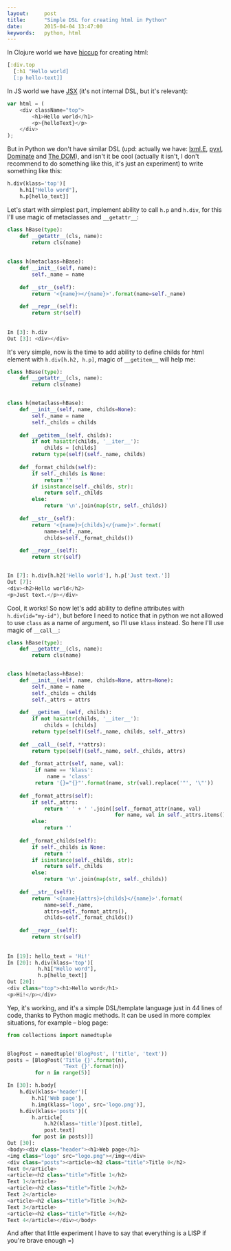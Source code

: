 ```yaml
---
layout:     post
title:      "Simple DSL for creating html in Python"
date:       2015-04-04 13:47:00
keywords:   python, html
---
```


In Clojure world we have [hiccup](https://github.com/weavejester/hiccup) for creating html:

~~~clojure
[:div.top
  [:h1 "Hello world]
  [:p hello-text]]
~~~

In JS world we have [JSX](https://facebook.github.io/react/docs/jsx-in-depth.html) (it's not internal DSL, but it's relevant):

~~~js
var html = (
    <div className="top">
        <h1>Hello world</h1>
        <p>{helloText}</p>
    </div>
);
~~~

But in Python we don't have similar DSL (upd: actually we have:
[lxml.E](http://lxml.de/tutorial.html#the-e-factory),
[pyxl](https://github.com/dropbox/pyxl),
[Dominate](https://github.com/Knio/dominate) and
[The DOM](https://github.com/timothycrosley/thedom)), and isn't it be cool
(actually it isn't, I don't recommend to do something like this,
it's just an experiment) to write something like this:
 
~~~python
h.div(klass='top')[
    h.h1["Hello word"],
    h.p[hello_text]]
~~~

Let's start with simplest part, implement ability to call `h.p` and
`h.div`, for this I'll use magic of metaclasses and `__getattr__`:

~~~python
class hBase(type):
    def __getattr__(cls, name):
        return cls(name)
        
        
class h(metaclass=hBase):
    def __init__(self, name):
        self._name = name
        
    def __str__(self):
        return '<{name}></{name}>'.format(name=self._name)
        
    def __repr__(self):
        return str(self)
        
        
In [3]: h.div
Out [3]: <div></div>
~~~

It's very simple, now is the time to add ability to define
childs for html element with `h.div[h.h2, h.p]`, magic of `__getitem__`
will help me:

~~~python
class hBase(type):
    def __getattr__(cls, name):
        return cls(name)


class h(metaclass=hBase):
    def __init__(self, name, childs=None):
        self._name = name
        self._childs = childs
        
    def __getitem__(self, childs):
        if not hasattr(childs, '__iter__'):
            childs = [childs]
        return type(self)(self._name, childs)
        
    def _format_childs(self):
        if self._childs is None:
            return ''
        if isinstance(self._childs, str):
            return self._childs
        else:
            return '\n'.join(map(str, self._childs))
        
    def __str__(self):
        return '<{name}>{childs}</{name}>'.format(
            name=self._name,
            childs=self._format_childs())
            
    def __repr__(self):
        return str(self)


In [7]: h.div[h.h2['Hello world'], h.p['Just text.']]
Out [7]:
<div><h2>Hello world</h2>
<p>Just text.</p></div>
~~~

Cool, it works! So now let's add ability to define attributes
with `h.div(id="my-id")`, but before I need to notice that in
python we not allowed to use `class` as a name of argument,
so I'll use `klass` instead. So here I'll use magic of `__call__`:

~~~python
class hBase(type):
    def __getattr__(cls, name):
        return cls(name)


class h(metaclass=hBase):
    def __init__(self, name, childs=None, attrs=None):
        self._name = name
        self._childs = childs
        self._attrs = attrs
        
    def __getitem__(self, childs):
        if not hasattr(childs, '__iter__'):
            childs = [childs]
        return type(self)(self._name, childs, self._attrs)
        
    def __call__(self, **attrs):
        return type(self)(self._name, self._childs, attrs)
        
    def _format_attr(self, name, val):
         if name == 'klass':
             name = 'class'
         return '{}="{}"'.format(name, str(val).replace('"', '\"'))
        
    def _format_attrs(self):
        if self._attrs:
            return ' ' + ' '.join([self._format_attr(name, val)
                                   for name, val in self._attrs.items()])
        else:
            return ''
        
    def _format_childs(self):
        if self._childs is None:
            return ''
        if isinstance(self._childs, str):
            return self._childs
        else:
            return '\n'.join(map(str, self._childs))
        
    def __str__(self):
        return '<{name}{attrs}>{childs}</{name}>'.format(
            name=self._name,
            attrs=self._format_attrs(),
            childs=self._format_childs())
            
    def __repr__(self):
        return str(self)
            
            
In [19]: hello_text = 'Hi!'
In [20]: h.div(klass='top')[
          h.h1["Hello word"],
          h.p[hello_text]]
Out [20]:
<div class="top"><h1>Hello word</h1>
<p>Hi!</p></div>
~~~

Yep, it's working, and it's a simple DSL/template language just in
44 lines of code, thanks to Python magic methods. It can be used
in more complex situations, for example &ndash; blog page:

~~~python
from collections import namedtuple


BlogPost = namedtuple('BlogPost', ('title', 'text'))
posts = [BlogPost('Title {}'.format(n),
                  'Text {}'.format(n))
         for n in range(5)]

In [30]: h.body[
    h.div(klass='header')[
        h.h1['Web page'],
        h.img(klass='logo', src='logo.png')],
    h.div(klass='posts')[(
        h.article[
            h.h2(klass='title')[post.title],
            post.text]
        for post in posts)]]
Out [30]:
<body><div class="header"><h1>Web page</h1>
<img class="logo" src="logo.png"></img></div>
<div class="posts"><article><h2 class="title">Title 0</h2>
Text 0</article>
<article><h2 class="title">Title 1</h2>
Text 1</article>
<article><h2 class="title">Title 2</h2>
Text 2</article>
<article><h2 class="title">Title 3</h2>
Text 3</article>
<article><h2 class="title">Title 4</h2>
Text 4</article></div></body>
~~~

And after that little experiment I have to say that
everything is a LISP if you're brave enough =)
